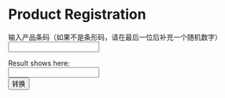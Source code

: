 <html>
<head><title>Handle Generator</title></head>

<body>
<h1>Product Registration</h1>

<label>输入产品条码（如果不是条形码，请在最后一位后补充一个随机数字）</label>
<br>
<input id="handle" type="number">
<br>

<!-- -->
<label>Result shows here:</label>
<br>
<input id="handleText" readonly>
<br><button onclick="gen()">转换</button><br>

<script>

function copyHandle(){
	var copyText = document.getElementById("handleText");

	/* Select the text field */
	copyText.focus();
	copyText.select();
	copyText.setSelectionRange(0, 99999); /*For mobile devices*/

	/* Copy the text inside the text field */
	document.execCommand("copy");
}

function gen(){
	var tag=document.getElementById("handle");
	var handle=tag.value; 
	handle=handle.substring(0,handle.length-1);
	while (handle.length < 15) {
        handle = '0' + handle;
    }
	handle='alp-o'+handle;

	var handleText=document.getElementById("handleText")
	handleText.value=handle;

	copyHandle();
}

document.onkeydown = function (e) {
  e = e || window.event;
  switch (e.which || e.keyCode) {
        case 13 : gen();
            break;
  }
}

</script>

</body>

</html>
